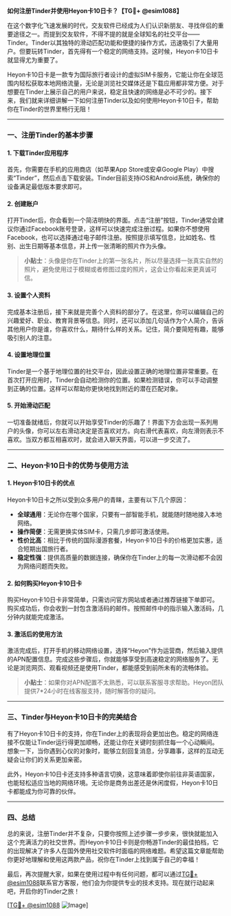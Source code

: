 **如何注册Tinder并使用Heyon卡10日卡？【TG💪+ @esim1088】**

在这个数字化飞速发展的时代，交友软件已经成为人们认识新朋友、寻找伴侣的重要途径之一。而提到交友软件，不得不提的就是全球知名的社交平台——Tinder。Tinder以其独特的滑动匹配功能和便捷的操作方式，迅速吸引了大量用户。但要玩转Tinder，首先得有一个稳定的网络支持。这时候，Heyon卡10日卡就显得尤为重要了。

Heyon卡10日卡是一款专为国际旅行者设计的虚拟SIM卡服务，它能让你在全球范围内轻松获取本地网络流量，无论是浏览社交媒体还是下载应用都非常方便。对于想要在Tinder上展示自己的用户来说，稳定且快速的网络是必不可少的。接下来，我们就来详细讲解一下如何注册Tinder以及如何使用Heyon卡10日卡，帮助你在Tinder的世界里畅行无阻！

---

### **一、注册Tinder的基本步骤**

#### **1. 下载Tinder应用程序**
首先，你需要在手机的应用商店（如苹果App Store或安卓Google Play）中搜索“Tinder”，然后点击下载安装。Tinder目前支持iOS和Android系统，确保你的设备满足最低版本要求即可。

#### **2. 创建账户**
打开Tinder后，你会看到一个简洁明快的界面。点击“注册”按钮，Tinder通常会建议你通过Facebook账号登录，这样可以快速完成注册过程。如果你不想使用Facebook，也可以选择通过电子邮件注册。按照提示填写信息，比如姓名、性别、出生日期等基本信息，并上传一张清晰的照片作为头像。

> **小贴士**：头像是你在Tinder上的第一张名片，所以尽量选择一张真实自然的照片，避免使用过于模糊或者修图过度的照片，这会让你看起来更真诚可信。

#### **3. 设置个人资料**
完成基本注册后，接下来就是完善个人资料的部分了。在这里，你可以编辑自己的兴趣爱好、职业、教育背景等信息。同时，还可以添加几句话作为个人简介，告诉其他用户你是谁，你喜欢什么，期待什么样的关系。记住，简介要简短有趣，能够吸引别人的注意。

#### **4. 设置地理位置**
Tinder是一个基于地理位置的社交平台，因此设置正确的地理位置非常重要。在首次打开应用时，Tinder会自动检测你的位置。如果检测错误，你可以手动调整到正确的位置。这样可以帮助你更快地找到附近的潜在匹配对象。

#### **5. 开始滑动匹配**
一切准备就绪后，你就可以开始享受Tinder的乐趣了！界面下方会出现一系列用户的头像，你可以左右滑动决定是否喜欢对方。向右滑代表喜欢，向左滑则表示不喜欢。当双方都互相喜欢时，就会进入聊天界面，可以进一步交流了。

---

### **二、Heyon卡10日卡的优势与使用方法**

#### **1. Heyon卡10日卡的优点**
Heyon卡10日卡之所以受到众多用户的青睐，主要有以下几个原因：

- **全球通用**：无论你在哪个国家，只要有一部智能手机，就能随时随地接入本地网络。
- **操作简便**：无需更换实体SIM卡，只需几步即可激活使用。
- **性价比高**：相比于传统的国际漫游套餐，Heyon卡10日卡的价格更加实惠，适合短期出国旅行者。
- **稳定性强**：提供高质量的数据连接，确保你在Tinder上的每一次滑动都不会因为网络问题而失败。

#### **2. 如何购买Heyon卡10日卡**
购买Heyon卡10日卡非常简单，只需访问官方网站或者通过推荐链接下单即可。购买成功后，你会收到一封包含激活码的邮件。按照邮件中的指示输入激活码，几分钟内就能完成激活。

#### **3. 激活后的使用方法**
激活完成后，打开手机的移动网络设置，选择“Heyon”作为运营商，然后输入提供的APN配置信息。完成这些步骤后，你就能够享受到高速稳定的网络服务了。无论是浏览网页、观看视频还是使用Tinder，都能感受到前所未有的流畅体验。

> **小贴士**：如果你对APN配置不太熟悉，可以联系客服寻求帮助。Heyon团队提供7*24小时在线客服支持，随时解答你的疑问。

---

### **三、Tinder与Heyon卡10日卡的完美结合**

有了Heyon卡10日卡的支持，你在Tinder上的表现将会更加出色。稳定的网络连接不仅能让Tinder运行得更加顺畅，还能让你在关键时刻抓住每一个心动瞬间。想象一下，当你遇到心仪的对象时，能够立刻回复消息，分享趣事，这样的互动无疑会让你们的关系更加亲密。

此外，Heyon卡10日卡还支持多种语言切换，这意味着即使你前往非英语国家，也能轻松适应当地的网络环境。无论你是商务出差还是休闲度假，Heyon卡10日卡都能成为你可靠的伙伴。

---

### **四、总结**

总的来说，注册Tinder并不复杂，只要你按照上述步骤一步步来，很快就能加入这个充满活力的社交世界。而Heyon卡10日卡则是你畅游Tinder的最佳拍档，它的出现解决了许多人在国外使用社交软件时面临的网络难题。希望这篇文章能帮助你更好地理解和使用这两款产品，祝你在Tinder上找到属于自己的幸福！

最后，再次提醒大家，如果在使用过程中有任何问题，都可以通过[TG💪+ @esim1088](https://t.me/s/esim1088)联系官方客服，他们会为你提供专业的技术支持。现在就行动起来吧，开启你的Tinder之旅！

[[TG💪+ @esim1088](https://t.me/s/esim1088) ![Image](https://i.postimg.cc/4NQfJmqS/Snipaste-2025-05-13-00-14-12.png)]